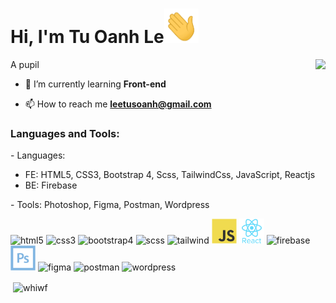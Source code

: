 ### <h1>Hi, I'm Tu Oanh Le<img src="https://raw.githubusercontent.com/ABSphreak/ABSphreak/master/gifs/Hi.gif" height="55px" width="55px" style="max-width:100%;"></h1> 
<img align="right" src="https://encrypted-tbn0.gstatic.com/images?q=tbn:ANd9GcSmnm7dr2hsNxSi9aJyF6F_eOXkNmjEGhj_jw&usqp=CAU">

<p align="left">A pupil</p>

- 🌱 I’m currently learning **Front-end**

- 📫 How to reach me **leetusoanh@gmail.com**

<!-- <h3 align="left">Connect with me:</h3>
<p align="left">
<a href="https://fb.com/whiwf" target="blank"><img align="center" src="https://raw.githubusercontent.com/rahuldkjain/github-profile-readme-generator/master/src/images/icons/Social/facebook.svg" alt="whiwf" height="30" width="40" /></a>
<a href="https://instagram.com/whiwf_projects" target="blank"><img align="center" src="https://raw.githubusercontent.com/rahuldkjain/github-profile-readme-generator/master/src/images/icons/Social/instagram.svg" alt="whiwf" height="30" width="40" /></a>
</p> -->

<h3 align="left">Languages and Tools:</h3>
<span>- Languages:</span>
<ul>
  <li>FE: HTML5, CSS3, Bootstrap 4, Scss, TailwindCss, JavaScript, Reactjs</li>
  <li>BE: Firebase</li>
</ul>
<span>- Tools:</span>
Photoshop, Figma, Postman, Wordpress
<p align="left">
  <img
    src="https://cdn-icons-png.flaticon.com/512/174/174854.png"
    alt="html5"
    width="40"
    height="40"
  />
  <img
    src="https://cdn-icons-png.flaticon.com/512/732/732190.png"
    alt="css3"
    width="40"
    height="40"
  />
  <img
    src="https://cdn-icons-png.flaticon.com/512/5968/5968672.png"
    alt="bootstrap4"
    width="40"
    height="40"
  />
  <img
    src="https://cdn-icons-png.flaticon.com/512/919/919831.png"
    alt="scss"
    width="40"
    height="40"
  />   
  <img
    src="https://www.vectorlogo.zone/logos/tailwindcss/tailwindcss-icon.svg"
    alt="tailwind"
    width="40"
    height="40"
  />
  <img
    src="https://raw.githubusercontent.com/devicons/devicon/master/icons/javascript/javascript-original.svg"
    alt="javascript"
    width="40"
    height="40"
  />
  <img
    src="https://raw.githubusercontent.com/devicons/devicon/master/icons/react/react-original-wordmark.svg"
    alt="react"
    width="40"
    height="40"
  />
  <img
    src="https://www.vectorlogo.zone/logos/firebase/firebase-icon.svg"
    alt="firebase"
    width="40"
    height="40"
  />
  <img
    src="https://raw.githubusercontent.com/devicons/devicon/master/icons/photoshop/photoshop-line.svg"
    alt="photoshop"
    width="40"
    height="40"
  />
  <img
    src="https://www.vectorlogo.zone/logos/figma/figma-icon.svg"
    alt="figma"
    width="40"
    height="40"
  />
  <img
    src="https://www.vectorlogo.zone/logos/getpostman/getpostman-icon.svg"
    alt="postman"
    width="40"
    height="40"
  />
  <img
    src="https://cdn-icons-png.flaticon.com/512/168/168810.png"
    alt="wordpress"
    width="40"
    height="40"
  />
</p>

<!-- <p><img align="left" src="https://github-readme-stats.vercel.app/api/top-langs?username=whiwf&show_icons=true&locale=en&layout=compact" alt="whiwf" /></p> -->

<p>&nbsp;<img align="center" src="https://github-readme-stats.vercel.app/api?username=whiwf&show_icons=true&theme=radical" alt="whiwf" /></p>

